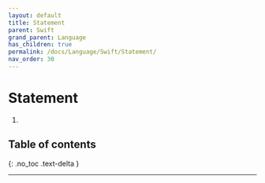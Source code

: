 ```yaml
---
layout: default
title: Statement
parent: Swift
grand_parent: Language
has_children: true
permalink: /docs/Language/Swift/Statement/
nav_order: 30
---
```


# Statement

1. 

## Table of contents
{: .no_toc .text-delta }

---